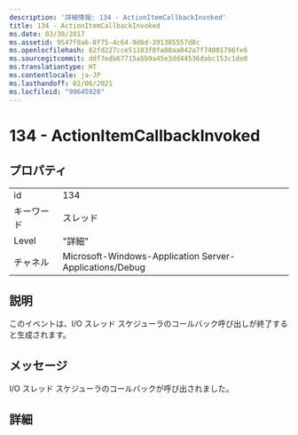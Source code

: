 ```yaml
---
description: '詳細情報: 134 - ActionItemCallbackInvoked'
title: 134 - ActionItemCallbackInvoked
ms.date: 03/30/2017
ms.assetid: 9547f8a6-8f75-4c64-9d6d-391385557d8c
ms.openlocfilehash: 82fd227cce51103f8fa00aa042a7f74001796fe6
ms.sourcegitcommit: ddf7edb67715a5b9a45e3dd44536dabc153c1de0
ms.translationtype: HT
ms.contentlocale: ja-JP
ms.lasthandoff: 02/06/2021
ms.locfileid: "99645920"
---
```

# <a name="134---actionitemcallbackinvoked"></a>134 - ActionItemCallbackInvoked

## <a name="properties"></a>プロパティ  
  
|||  
|-|-|  
|id|134|  
|キーワード|スレッド|  
|Level|"詳細"|  
|チャネル|Microsoft-Windows-Application Server-Applications/Debug|  
  
## <a name="description"></a>説明  

 このイベントは、I/O スレッド スケジューラのコールバック呼び出しが終了すると生成されます。  
  
## <a name="message"></a>メッセージ  

 I/O スレッド スケジューラのコールバックが呼び出されました。  
  
## <a name="details"></a>詳細

